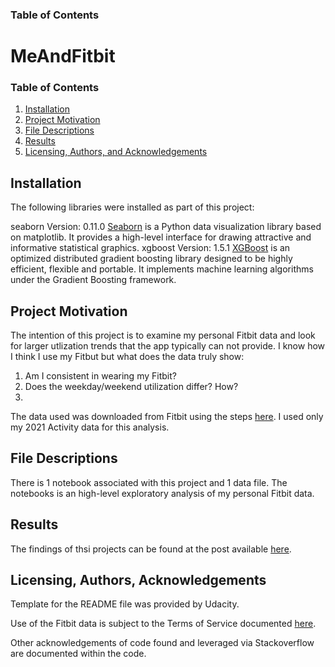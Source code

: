 ### Table of Contents

# MeAndFitbit

### Table of Contents

1. [Installation](#installation)
2. [Project Motivation](#motivation)
3. [File Descriptions](#files)
4. [Results](#results)
5. [Licensing, Authors, and Acknowledgements](#licensing)

## Installation <a name="installation"></a>

The following libraries were installed as part of this project:

seaborn Version: 0.11.0
  [Seaborn](https://seaborn.pydata.org/) is a Python data visualization library based on matplotlib. It provides a high-level interface for drawing attractive and informative statistical graphics.
xgboost   Version: 1.5.1
  [XGBoost](https://xgboost.readthedocs.io/en/stable/) is an optimized distributed gradient boosting library designed to be highly efficient, flexible and portable. It implements machine learning algorithms under the Gradient Boosting framework.



## Project Motivation<a name="motivation"></a>

The intention of this project is to examine my personal Fitbit data and look for larger utlization trends that the app typically can not provide. I know how I think I use my Fitbut but what does the data truly show:

1. Am I consistent in wearing my Fitbit? 
2. Does the weekday/weekend utilization differ? How?
3. 

The data used was downloaded from Fitbit using the steps [here](https://help.fitbit.com/articles/en_US/Help_article/1133.htm). I used only my 2021 Activity data for this analysis. 

## File Descriptions <a name="files"></a>

There is 1 notebook associated with this project and 1 data file.  The notebooks is an high-level exploratory analysis of my personal Fitbit data. 

## Results<a name="results"></a>

The findings of thsi projects can be found at the post available [here](https://medium.com/@josh_2774/how-do-you-become-a-developer-5ef1c1c68711).

## Licensing, Authors, Acknowledgements<a name="licensing"></a>

Template for the README file was provided by Udacity. 

Use of the Fitbit data is subject to the Terms of Service documented [here](https://dev.fitbit.com/legal/platform-terms-of-service/).

Other acknowledgements of code found and leveraged via Stackoverflow are documented within the code. 



